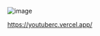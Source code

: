 ![image](https://github.com/rcramh/Namaste_Ytb/assets/131397354/99f63969-77b2-469c-9a9c-ae998cc14bf1)

https://youtuberc.vercel.app/
